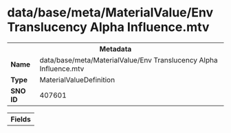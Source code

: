 <h1>data/base/meta/MaterialValue/Env Translucency Alpha Influence.mtv</h1><table><tr><th colspan="100%">Metadata</th></tr><tr><td><b>Name</b></td><td>data/base/meta/MaterialValue/Env Translucency Alpha Influence.mtv</td></tr><tr><td><b>Type</b></td><td>MaterialValueDefinition</td></tr><tr><td><b>SNO ID</b></td><td>407601</td></tr></table>

<table><tr><th colspan="100%">Fields</th></tr></table>

